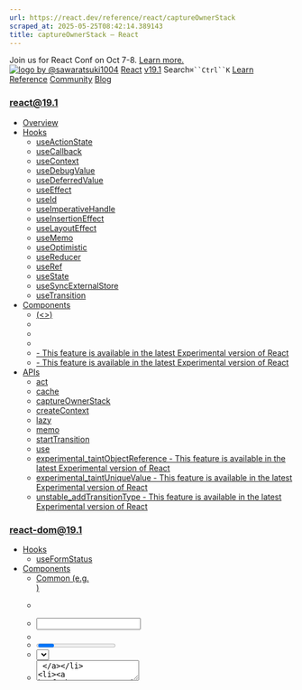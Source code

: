 ```yaml
---
url: https://react.dev/reference/react/captureOwnerStack
scraped_at: 2025-05-25T08:42:14.389143
title: captureOwnerStack – React
---
```


Join us for React Conf on Oct 7-8.
[Learn more.](https://conf.react.dev/)
[![logo by @sawaratsuki1004](https://react.dev/_next/image?url=%2Fimages%2Fuwu.png&w=128&q=75)](https://react.dev/)
[React](https://react.dev/)
[v19.1](https://react.dev/versions)
Search`⌘``Ctrl``K`
[Learn](https://react.dev/learn)
[Reference](https://react.dev/reference/react)
[Community](https://react.dev/community)
[Blog](https://react.dev/blog)
[](https://react.dev/community/translations)
[](https://github.com/facebook/react/releases)
### react@19.1
  * [Overview ](https://react.dev/reference/react "Overview")
  * [Hooks ](https://react.dev/reference/react/hooks "Hooks")
    * [useActionState ](https://react.dev/reference/react/useActionState "useActionState")
    * [useCallback ](https://react.dev/reference/react/useCallback "useCallback")
    * [useContext ](https://react.dev/reference/react/useContext "useContext")
    * [useDebugValue ](https://react.dev/reference/react/useDebugValue "useDebugValue")
    * [useDeferredValue ](https://react.dev/reference/react/useDeferredValue "useDeferredValue")
    * [useEffect ](https://react.dev/reference/react/useEffect "useEffect")
    * [useId ](https://react.dev/reference/react/useId "useId")
    * [useImperativeHandle ](https://react.dev/reference/react/useImperativeHandle "useImperativeHandle")
    * [useInsertionEffect ](https://react.dev/reference/react/useInsertionEffect "useInsertionEffect")
    * [useLayoutEffect ](https://react.dev/reference/react/useLayoutEffect "useLayoutEffect")
    * [useMemo ](https://react.dev/reference/react/useMemo "useMemo")
    * [useOptimistic ](https://react.dev/reference/react/useOptimistic "useOptimistic")
    * [useReducer ](https://react.dev/reference/react/useReducer "useReducer")
    * [useRef ](https://react.dev/reference/react/useRef "useRef")
    * [useState ](https://react.dev/reference/react/useState "useState")
    * [useSyncExternalStore ](https://react.dev/reference/react/useSyncExternalStore "useSyncExternalStore")
    * [useTransition ](https://react.dev/reference/react/useTransition "useTransition")
  * [Components ](https://react.dev/reference/react/components "Components")
    * [<Fragment> (<>) ](https://react.dev/reference/react/Fragment "<Fragment> \(<>\)")
    * [<Profiler> ](https://react.dev/reference/react/Profiler "<Profiler>")
    * [<StrictMode> ](https://react.dev/reference/react/StrictMode "<StrictMode>")
    * [<Suspense> ](https://react.dev/reference/react/Suspense "<Suspense>")
    * [<Activity> - This feature is available in the latest Experimental version of React](https://react.dev/reference/react/Activity "<Activity>")
    * [<ViewTransition> - This feature is available in the latest Experimental version of React](https://react.dev/reference/react/ViewTransition "<ViewTransition>")
  * [APIs ](https://react.dev/reference/react/apis "APIs")
    * [act ](https://react.dev/reference/react/act "act")
    * [cache ](https://react.dev/reference/react/cache "cache")
    * [captureOwnerStack ](https://react.dev/reference/react/captureOwnerStack "captureOwnerStack")
    * [createContext ](https://react.dev/reference/react/createContext "createContext")
    * [lazy ](https://react.dev/reference/react/lazy "lazy")
    * [memo ](https://react.dev/reference/react/memo "memo")
    * [startTransition ](https://react.dev/reference/react/startTransition "startTransition")
    * [use ](https://react.dev/reference/react/use "use")
    * [experimental_taintObjectReference  - This feature is available in the latest Experimental version of React](https://react.dev/reference/react/experimental_taintObjectReference "experimental_taintObjectReference")
    * [experimental_taintUniqueValue  - This feature is available in the latest Experimental version of React](https://react.dev/reference/react/experimental_taintUniqueValue "experimental_taintUniqueValue")
    * [unstable_addTransitionType  - This feature is available in the latest Experimental version of React](https://react.dev/reference/react/addTransitionType "unstable_addTransitionType")
### react-dom@19.1
  * [Hooks ](https://react.dev/reference/react-dom/hooks "Hooks")
    * [useFormStatus ](https://react.dev/reference/react-dom/hooks/useFormStatus "useFormStatus")
  * [Components ](https://react.dev/reference/react-dom/components "Components")
    * [Common (e.g. <div>) ](https://react.dev/reference/react-dom/components/common "Common \(e.g. <div>\)")
    * [<form> ](https://react.dev/reference/react-dom/components/form "<form>")
    * [<input> ](https://react.dev/reference/react-dom/components/input "<input>")
    * [<option> ](https://react.dev/reference/react-dom/components/option "<option>")
    * [<progress> ](https://react.dev/reference/react-dom/components/progress "<progress>")
    * [<select> ](https://react.dev/reference/react-dom/components/select "<select>")
    * [<textarea> ](https://react.dev/reference/react-dom/components/textarea "<textarea>")
    * [<link> ](https://react.dev/reference/react-dom/components/link "<link>")
    * [<meta> ](https://react.dev/reference/react-dom/components/meta "<meta>")
    * [<script> ](https://react.dev/reference/react-dom/components/script "<script>")
    * [<style> ](https://react.dev/reference/react-dom/components/style "<style>")
    * [<title> ](https://react.dev/reference/react-dom/components/title "<title>")
  * [APIs ](https://react.dev/reference/react-dom "APIs")
    * [createPortal ](https://react.dev/reference/react-dom/createPortal "createPortal")
    * [flushSync ](https://react.dev/reference/react-dom/flushSync "flushSync")
    * [preconnect ](https://react.dev/reference/react-dom/preconnect "preconnect")
    * [prefetchDNS ](https://react.dev/reference/react-dom/prefetchDNS "prefetchDNS")
    * [preinit ](https://react.dev/reference/react-dom/preinit "preinit")
    * [preinitModule ](https://react.dev/reference/react-dom/preinitModule "preinitModule")
    * [preload ](https://react.dev/reference/react-dom/preload "preload")
    * [preloadModule ](https://react.dev/reference/react-dom/preloadModule "preloadModule")
  * [Client APIs ](https://react.dev/reference/react-dom/client "Client APIs")
    * [createRoot ](https://react.dev/reference/react-dom/client/createRoot "createRoot")
    * [hydrateRoot ](https://react.dev/reference/react-dom/client/hydrateRoot "hydrateRoot")
  * [Server APIs ](https://react.dev/reference/react-dom/server "Server APIs")
    * [renderToPipeableStream ](https://react.dev/reference/react-dom/server/renderToPipeableStream "renderToPipeableStream")
    * [renderToReadableStream ](https://react.dev/reference/react-dom/server/renderToReadableStream "renderToReadableStream")
    * [renderToStaticMarkup ](https://react.dev/reference/react-dom/server/renderToStaticMarkup "renderToStaticMarkup")
    * [renderToString ](https://react.dev/reference/react-dom/server/renderToString "renderToString")
  * [Static APIs ](https://react.dev/reference/react-dom/static "Static APIs")
    * [prerender ](https://react.dev/reference/react-dom/static/prerender "prerender")
    * [prerenderToNodeStream ](https://react.dev/reference/react-dom/static/prerenderToNodeStream "prerenderToNodeStream")
### Rules of React
  * [Overview ](https://react.dev/reference/rules "Overview")
    * [Components and Hooks must be pure ](https://react.dev/reference/rules/components-and-hooks-must-be-pure "Components and Hooks must be pure")
    * [React calls Components and Hooks ](https://react.dev/reference/rules/react-calls-components-and-hooks "React calls Components and Hooks")
    * [Rules of Hooks ](https://react.dev/reference/rules/rules-of-hooks "Rules of Hooks")
### React Server Components
  * [Server Components ](https://react.dev/reference/rsc/server-components "Server Components")
  * [Server Functions ](https://react.dev/reference/rsc/server-functions "Server Functions")
  * [Directives ](https://react.dev/reference/rsc/directives "Directives")
    * ['use client' ](https://react.dev/reference/rsc/use-client "'use client'")
    * ['use server' ](https://react.dev/reference/rsc/use-server "'use server'")
### Legacy APIs
  * [Legacy React APIs ](https://react.dev/reference/react/legacy "Legacy React APIs")
    * [Children ](https://react.dev/reference/react/Children "Children")
    * [cloneElement ](https://react.dev/reference/react/cloneElement "cloneElement")
    * [Component ](https://react.dev/reference/react/Component "Component")
    * [createElement ](https://react.dev/reference/react/createElement "createElement")
    * [createRef ](https://react.dev/reference/react/createRef "createRef")
    * [forwardRef ](https://react.dev/reference/react/forwardRef "forwardRef")
    * [isValidElement ](https://react.dev/reference/react/isValidElement "isValidElement")
    * [PureComponent ](https://react.dev/reference/react/PureComponent "PureComponent")


Is this page useful?
[API Reference](https://react.dev/reference/react)
[APIs](https://react.dev/reference/react/apis)
# captureOwnerStack[](https://react.dev/reference/react/captureOwnerStack#undefined "Link for this heading")
`captureOwnerStack` reads the current Owner Stack in development and returns it as a string if available.
```

const stack = captureOwnerStack();

```

  * [Reference ](https://react.dev/reference/react/captureOwnerStack#reference)
    * [`captureOwnerStack()` ](https://react.dev/reference/react/captureOwnerStack#captureownerstack)
  * [Usage ](https://react.dev/reference/react/captureOwnerStack#usage)
    * [Enhance a custom error overlay ](https://react.dev/reference/react/captureOwnerStack#enhance-a-custom-error-overlay)
  * [Troubleshooting ](https://react.dev/reference/react/captureOwnerStack#troubleshooting)
    * [The Owner Stack is `null` ](https://react.dev/reference/react/captureOwnerStack#the-owner-stack-is-null)
    * [`captureOwnerStack` is not available ](https://react.dev/reference/react/captureOwnerStack#captureownerstack-is-not-available)


## Reference [](https://react.dev/reference/react/captureOwnerStack#reference "Link for Reference ")
### `captureOwnerStack()` [](https://react.dev/reference/react/captureOwnerStack#captureownerstack "Link for this heading")
Call `captureOwnerStack` to get the current Owner Stack.
```

import * as React from 'react';
function Component() {
 if (process.env.NODE_ENV !== 'production') {
  const ownerStack = React.captureOwnerStack();
  console.log(ownerStack);
 }
}

```

#### Parameters [](https://react.dev/reference/react/captureOwnerStack#parameters "Link for Parameters ")
`captureOwnerStack` does not take any parameters.
#### Returns [](https://react.dev/reference/react/captureOwnerStack#returns "Link for Returns ")
`captureOwnerStack` returns `string | null`.
Owner Stacks are available in
  * Component render
  * Effects (e.g. `useEffect`)
  * React’s event handlers (e.g. `<button onClick={...} />`)
  * React error handlers ([React Root options](https://react.dev/reference/react-dom/client/createRoot#parameters) `onCaughtError`, `onRecoverableError`, and `onUncaughtError`)


If no Owner Stack is available, `null` is returned (see [Troubleshooting: The Owner Stack is `null`](https://react.dev/reference/react/captureOwnerStack#the-owner-stack-is-null)).
#### Caveats [](https://react.dev/reference/react/captureOwnerStack#caveats "Link for Caveats ")
  * Owner Stacks are only available in development. `captureOwnerStack` will always return `null` outside of development.


##### Deep Dive
#### Owner Stack vs Component Stack [](https://react.dev/reference/react/captureOwnerStack#owner-stack-vs-component-stack "Link for Owner Stack vs Component Stack ")
Show Details
The Owner Stack is different from the Component Stack available in React error handlers like [`errorInfo.componentStack` in `onUncaughtError`](https://react.dev/reference/react-dom/client/hydrateRoot#show-a-dialog-for-uncaught-errors).
For example, consider the following code:
index.jsApp.js
index.js
ResetFork
```
import {captureOwnerStack} from 'react';
import {createRoot} from 'react-dom/client';
import App, {Component} from './App.js';
import './styles.css';
createRoot(document.createElement('div'), {
 onUncaughtError: (error, errorInfo) => {
  // The stacks are logged instead of showing them in the UI directly to
  // highlight that browsers will apply sourcemaps to the logged stacks.
  // Note that sourcemapping is only applied in the real browser console not
  // in the fake one displayed on this page.
  // Press "fork" to be able to view the sourcemapped stack in a real console.
  console.log(errorInfo.componentStack);
  console.log(captureOwnerStack());
 },
}).render(
 <App>
  <Component label="disabled" />
 </App>
);

```

Show more
`SubComponent` would throw an error. The Component Stack of that error would be
```

at SubComponent
at fieldset
at Component
at main
at React.Suspense
at App

```

However, the Owner Stack would only read
```

at Component

```

Neither `App` nor the DOM components (e.g. `fieldset`) are considered Owners in this Stack since they didn’t contribute to “creating” the node containing `SubComponent`. `App` and DOM components only forwarded the node. `App` just rendered the `children` node as opposed to `Component` which created a node containing `SubComponent` via `<SubComponent />`.
Neither `Navigation` nor `legend` are in the stack at all since it’s only a sibling to a node containing `<SubComponent />`.
`SubComponent` is omitted because it’s already part of the callstack.
## Usage [](https://react.dev/reference/react/captureOwnerStack#usage "Link for Usage ")
### Enhance a custom error overlay [](https://react.dev/reference/react/captureOwnerStack#enhance-a-custom-error-overlay "Link for Enhance a custom error overlay ")
```

import { captureOwnerStack } from "react";
import { instrumentedConsoleError } from "./errorOverlay";
const originalConsoleError = console.error;
console.error = function patchedConsoleError(...args) {
 originalConsoleError.apply(console, args);
 const ownerStack = captureOwnerStack();
 onConsoleError({
  // Keep in mind that in a real application, console.error can be
  // called with multiple arguments which you should account for.
  consoleMessage: args[0],
  ownerStack,
 });
};

```

If you intercept `console.error` calls to highlight them in an error overlay, you can call `captureOwnerStack` to include the Owner Stack.
index.jserrorOverlay.jsApp.js
index.js
ResetFork
```
import { captureOwnerStack } from "react";
import { createRoot } from "react-dom/client";
import App from './App';
import { onConsoleError } from "./errorOverlay";
import './styles.css';
const originalConsoleError = console.error;
console.error = function patchedConsoleError(...args) {
 originalConsoleError.apply(console, args);
 const ownerStack = captureOwnerStack();
 onConsoleError({
  // Keep in mind that in a real application, console.error can be
  // called with multiple arguments which you should account for.
  consoleMessage: args[0],
  ownerStack,
 });
};
const container = document.getElementById("root");
createRoot(container).render(<App />);

```

Show more
## Troubleshooting [](https://react.dev/reference/react/captureOwnerStack#troubleshooting "Link for Troubleshooting ")
### The Owner Stack is `null` [](https://react.dev/reference/react/captureOwnerStack#the-owner-stack-is-null "Link for this heading")
The call of `captureOwnerStack` happened outside of a React controlled function e.g. in a `setTimeout` callback, after a `fetch` call or in a custom DOM event handler. During render, Effects, React event handlers, and React error handlers (e.g. `hydrateRoot#options.onCaughtError`) Owner Stacks should be available.
In the example below, clicking the button will log an empty Owner Stack because `captureOwnerStack` was called during a custom DOM event handler. The Owner Stack must be captured earlier e.g. by moving the call of `captureOwnerStack` into the Effect body.
App.js
App.js
Download ResetFork
```
import {captureOwnerStack, useEffect} from 'react';
export default function App() {
 useEffect(() => {
  // Should call `captureOwnerStack` here.
  function handleEvent() {
   // Calling it in a custom DOM event handler is too late.
   // The Owner Stack will be `null` at this point.
   console.log('Owner Stack: ', captureOwnerStack());
  }
  document.addEventListener('click', handleEvent);
  return () => {
   document.removeEventListener('click', handleEvent);
  }
 })
 return <button>Click me to see that Owner Stacks are not available in custom DOM event handlers</button>;
}

```

Show more
### `captureOwnerStack` is not available [](https://react.dev/reference/react/captureOwnerStack#captureownerstack-is-not-available "Link for this heading")
`captureOwnerStack` is only exported in development builds. It will be `undefined` in production builds. If `captureOwnerStack` is used in files that are bundled for production and development, you should conditionally access it from a namespace import.
```

// Don't use named imports of `captureOwnerStack` in files that are bundled for development and production.
import {captureOwnerStack} from 'react';
// Use a namespace import instead and access `captureOwnerStack` conditionally.
import * as React from 'react';
if (process.env.NODE_ENV !== 'production') {
 const ownerStack = React.captureOwnerStack();
 console.log('Owner Stack', ownerStack);
}

```

[Previouscache](https://react.dev/reference/react/cache)[NextcreateContext](https://react.dev/reference/react/createContext)
[](https://opensource.fb.com/)
Copyright © Meta Platforms, Inc
no uwu plz
uwu?
Logo by[@sawaratsuki1004](https://twitter.com/sawaratsuki1004)
[Learn React](https://react.dev/learn)
[Quick Start](https://react.dev/learn)
[Installation](https://react.dev/learn/installation)
[Describing the UI](https://react.dev/learn/describing-the-ui)
[Adding Interactivity](https://react.dev/learn/adding-interactivity)
[Managing State](https://react.dev/learn/managing-state)
[Escape Hatches](https://react.dev/learn/escape-hatches)
[API Reference](https://react.dev/reference/react)
[React APIs](https://react.dev/reference/react)
[React DOM APIs](https://react.dev/reference/react-dom)
[Community](https://react.dev/community)
[Code of Conduct](https://github.com/facebook/react/blob/main/CODE_OF_CONDUCT.md)
[Meet the Team](https://react.dev/community/team)
[Docs Contributors](https://react.dev/community/docs-contributors)
[Acknowledgements](https://react.dev/community/acknowledgements)
More
[Blog](https://react.dev/blog)
[React Native](https://reactnative.dev/)
[Privacy](https://opensource.facebook.com/legal/privacy)
[Terms](https://opensource.fb.com/legal/terms/)
[](https://www.facebook.com/react)[](https://twitter.com/reactjs)[](https://bsky.app/profile/react.dev)[](https://github.com/facebook/react)
## On this page
  * [Overview](https://react.dev/reference/react/captureOwnerStack)
  * [Reference ](https://react.dev/reference/react/captureOwnerStack#reference)
  * [`captureOwnerStack()` ](https://react.dev/reference/react/captureOwnerStack#captureownerstack)
  * [Usage ](https://react.dev/reference/react/captureOwnerStack#usage)
  * [Enhance a custom error overlay ](https://react.dev/reference/react/captureOwnerStack#enhance-a-custom-error-overlay)
  * [Troubleshooting ](https://react.dev/reference/react/captureOwnerStack#troubleshooting)
  * [The Owner Stack is `null` ](https://react.dev/reference/react/captureOwnerStack#the-owner-stack-is-null)
  * [`captureOwnerStack` is not available ](https://react.dev/reference/react/captureOwnerStack#captureownerstack-is-not-available)



